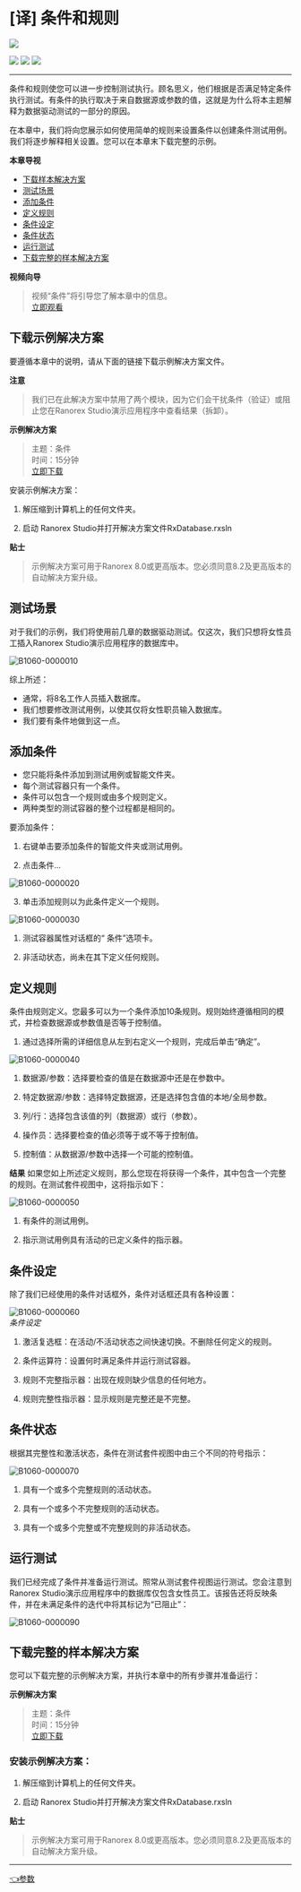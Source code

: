 # [译] 条件和规则

[![](https://img.shields.io/badge/OfficialPage-ClickMe-blue.svg?longCache=true&style=flat-square)][0]  

[![](https://img.shields.io/badge/Translator-TaylorTaurus-42B983.svg?longCache=true&style=flat-square)](https://github.com/taylortaurus) 
![](https://img.shields.io/badge/TranslateTime-2018年9月14日-green.svg?longCache=true&style=flat-square)
![](https://img.shields.io/badge/UpdateTime-2019年9月29日-green.svg?longCache=true&style=flat-square)
 

---

条件和规则使您可以进一步控制测试执行。顾名思义，他们根据是否满足特定条件执行测试。有条件的执行取决于来自数据源或参数的值，这就是为什么将本主题解释为数据驱动测试的一部分的原因。

在本章中，我们将向您展示如何使用简单的规则来设置条件以创建条件测试用例。我们将逐步解释相关设置。您可以在本章末下载完整的示例。

**本章导视**

- [下载样本解决方案](#下载样本解决方案)
- [测试场景](#测试场景)
- [添加条件](#添加条件)
- [定义规则](#定义规则)
- [条件设定](#条件设定)
- [条件状态](#条件状态)
- [运行测试](#运行测试)
- [下载完整的样本解决方案](#下载完整的样本解决方案)









**视频向导**
>视频“条件”将引导您了解本章中的信息。             
[立即观看](https://www.youtube.com/embed/rRooHNJ5-X8)

## 下载示例解决方案
要遵循本章中的说明，请从下面的链接下载示例解决方案文件。


**注意**
>我们已在此解决方案中禁用了两个模块，因为它们会干扰条件（验证）或阻止您在Ranorex Studio演示应用程序中查看结果（拆卸）。

**示例解决方案**
>主题：条件          
时间：15分钟                
[立即下载](https://www.ranorex.com/rx-media/rx-user-guide/latest/download/RxSampleDataDrivenConditionStart.zip)


安装示例解决方案：
1. 解压缩到计算机上的任何文件夹。

2. 启动 Ranorex Studio并打开解决方案文件RxDatabase.rxsln


**贴士**
>示例解决方案可用于Ranorex 8.0或更高版本。您必须同意8.2及更高版本的自动解决方案升级。

## 测试场景
对于我们的示例，我们将使用前几章的数据驱动测试。仅这次，我们只想将女性员工插入Ranorex Studio演示应用程序的数据库中。

![B1060-0000010](https://www.ranorex.com/rx-media/rx-user-guide/v9.1/B10/B1060-0000010.png)


综上所述：
- 通常，将8名工作人员插入数据库。
- 我们想要修改测试用例，以使其仅将女性职员输入数据库。
- 我们要有条件地做到这一点。


## 添加条件
- 您只能将条件添加到测试用例或智能文件夹。
- 每个测试容器只有一个条件。
- 条件可以包含一个规则或由多个规则定义。
- 两种类型的测试容器的整个过程都是相同的。

要添加条件：

1. 右键单击要添加条件的智能文件夹或测试用例。

2. 点击条件...

![B1060-0000020](https://www.ranorex.com/rx-media/rx-user-guide/v9.1/B10/B1060-0000020.png)


3. 单击添加规则以为此条件定义一个规则。

![B1060-0000030](https://www.ranorex.com/rx-media/rx-user-guide/v9.1/B10/B1060-0000030.png)

1. 测试容器属性对话框的“ 条件”选项卡。

2. 非活动状态，尚未在其下定义任何规则。

## 定义规则
条件由规则定义。您最多可以为一个条件添加10条规则。规则始终遵循相同的模式，并检查数据源或参数值是否等于控制值。

1. 通过选择所需的详细信息从左到右定义一个规则，完成后单击“确定”。

![B1060-0000040](https://www.ranorex.com/rx-media/rx-user-guide/v9.1/B10/B1060-0000040.png)

1. 数据源/参数：选择要检查的值是在数据源中还是在参数中。

2. 特定数据源/参数：选择特定数据源，还是选择包含值的本地/全局参数。

3. 列/行：选择包含该值的列（数据源）或行（参数）。

4. 操作员：选择要检查的值必须等于或不等于控制值。

5. 控制值：从数据源/参数中选择一个可能的控制值。

**结果**
如果您如上所述定义规则，那么您现在将获得一个条件，其中包含一个完整的规则。在测试套件视图中，这将指示如下：

![B1060-0000050](https://www.ranorex.com/rx-media/rx-user-guide/v9.1/B10/B1060-0000050.png)

1. 有条件的测试用例。

2. 指示测试用例具有活动的已定义条件的指示器。

## 条件设定
除了我们已经使用的条件对话框外，条件对话框还具有各种设置：

![B1060-0000060](https://www.ranorex.com/rx-media/rx-user-guide/v9.1/B10/B1060-0000060.png)              
*条件设定*

1. 激活复选框：在活动/不活动状态之间快速切换。不删除任何定义的规则。

2. 条件运算符：设置何时满足条件并运行测试容器。

3. 规则不完整指示器：出现在规则缺少信息的任何地方。

4. 规则完整性指示器：显示规则是完整还是不完整。

## 条件状态
根据其完整性和激活状态，条件在测试套件视图中由三个不同的符号指示：

![B1060-0000070](https://www.ranorex.com/rx-media/rx-user-guide/v9.1/B10/B1060-0000070.png)


1. 具有一个或多个完整规则的活动状态。

2. 具有一个或多个不完整规则的活动状态。

3. 具有一个或多个完整或不完整规则的非活动状态。

## 运行测试
我们已经完成了条件并准备运行测试。照常从测试套件视图运行测试。您会注意到Ranorex Studio演示应用程序中的数据库仅包含女性员工。该报告还将反映条件，并在未满足条件的迭代中将其标记为“已阻止”：

![B1060-0000090](https://www.ranorex.com/rx-media/rx-user-guide/v9.1/B10/B1060-0000090.png)


## 下载完整的样本解决方案
您可以下载完整的示例解决方案，并执行本章中的所有步骤并准备运行：

**示例解决方案**
>主题：条件             
时间：15分钟         
[立即下载](https://www.ranorex.com/rx-media/rx-user-guide/latest/download/RxSampleDataDrivenConditionDone.zip)


### **安装示例解决方案：**
1. 解压缩到计算机上的任何文件夹。

2. 启动 Ranorex Studio并打开解决方案文件RxDatabase.rxsln

**贴士**
>示例解决方案可用于Ranorex 8.0或更高版本。您必须同意8.2及更高版本的自动解决方案升级。

---

[👈参数][1]

[0]: https://www.ranorex.com/help/latest/ranorex-studio-advanced/data-driven-testing/conditions-rules/
[1]: .\parameters.html